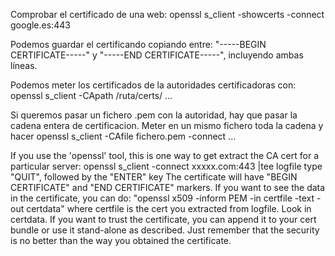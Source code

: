 Comprobar el certificado de una web:
openssl s_client -showcerts -connect google.es:443

Podemos guardar el certificando copiando entre:
"-----BEGIN CERTIFICATE-----" y "-----END CERTIFICATE-----", incluyendo ambas líneas.


Podemos meter los certificados de la autoridades certificadoras con:
openssl s_client -CApath /ruta/certs/ ...

Si queremos pasar un fichero .pem con la autoridad, hay que pasar la cadena entera de certificacion.
Meter en un mismo fichero toda la cadena y hacer
openssl s_client -CAfile fichero.pem -connect ...


If you use the 'openssl' tool, this is one way to get extract the CA cert for a particular server:
openssl s_client -connect xxxxx.com:443 |tee logfile
type "QUIT", followed by the "ENTER" key
The certificate will have "BEGIN CERTIFICATE" and "END CERTIFICATE" markers.
If you want to see the data in the certificate, you can do: "openssl x509 -inform PEM -in certfile -text -out certdata" where certfile is the cert you extracted from logfile. Look in certdata.
If you want to trust the certificate, you can append it to your cert bundle or use it stand-alone as described. Just remember that the security is no better than the way you obtained the certificate.
